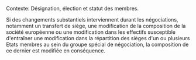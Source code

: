 Contexte: Désignation, élection et statut des membres.

Si des changements substantiels interviennent durant les négociations, notamment un transfert de siège, une modification de la composition de la société européenne ou une modification dans les effectifs susceptible d'entraîner une modification dans la répartition des sièges d'un ou plusieurs Etats membres au sein du groupe spécial de négociation, la composition de ce dernier est modifiée en conséquence.